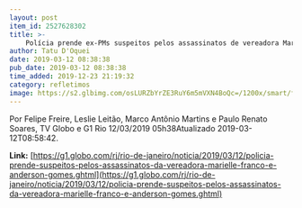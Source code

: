 ```yaml
---
layout: post
item_id: 2527628302
title: >-
    Polícia prende ex-PMs suspeitos pelos assassinatos de vereadora Marielle e Anderson
author: Tatu D'Oquei
date: 2019-03-12 08:38:38
pub_date: 2019-03-12 08:38:38
time_added: 2019-12-23 21:19:32
category: refletimos
image: https://s2.glbimg.com/osLURZbYrZE3RuY6m5mVXN4BoQc=/1200x/smart/filters:cover():strip_icc()/s04.video.glbimg.com/x720/7448127.jpg
---
```


Por Felipe Freire, Leslie Leitão, Marco Antônio Martins e Paulo Renato Soares, TV Globo e G1 Rio 12/03/2019 05h38Atualizado 2019-03-12T08:58:42.

**Link:** [https://g1.globo.com/rj/rio-de-janeiro/noticia/2019/03/12/policia-prende-suspeitos-pelos-assassinatos-da-vereadora-marielle-franco-e-anderson-gomes.ghtml](https://g1.globo.com/rj/rio-de-janeiro/noticia/2019/03/12/policia-prende-suspeitos-pelos-assassinatos-da-vereadora-marielle-franco-e-anderson-gomes.ghtml)

